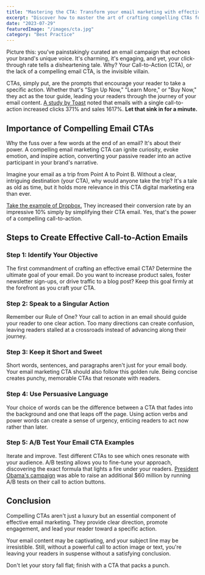 ```yaml
---
title: "Mastering the CTA: Transform your email marketing with effective call-to-action strategies"
excerpt: "Discover how to master the art of crafting compelling CTAs for your email marketing campaigns. Our guide provides effective strategies to transform your call-to-actions, boosting engagement and conversions."
date: "2023-07-29"
featuredImage: "/images/cta.jpg"
category: "Best Practice"
---
```


Picture this: you've painstakingly curated an email campaign that echoes your brand's unique voice. It's charming, it's engaging, and yet, your click-through rate tells a disheartening tale. Why? Your Call-to-Action (CTA), or the lack of a compelling email CTA, is the invisible villain.

CTAs, simply put, are the prompts that encourage your reader to take a specific action. Whether that's "Sign Up Now," "Learn More," or "Buy Now," they act as the tour guide, leading your readers through the journey of your email content. [A study by Toast](https://unbounce.com/roadtrip/bos/Ellie_Mirman_Roadtrip2015.pdf) noted that emails with a single call-to-action increased clicks 371% and sales 1617%. **Let that sink in for a minute.**

## Importance of Compelling Email CTAs

Why the fuss over a few words at the end of an email? It's about their power. A compelling email marketing CTA can ignite curiosity, evoke emotion, and inspire action, converting your passive reader into an active participant in your brand's narrative.

Imagine your email as a trip from Point A to Point B. Without a clear, intriguing destination (your CTA), why would anyone take the trip? It's a tale as old as time, but it holds more relevance in this CTA digital marketing era than ever.

[Take the example of Dropbox.](https://gallantway.medium.com/use-these-tips-and-tools-to-build-high-converting-landing-pages-1007b59b3cab) They increased their conversion rate by an impressive 10% simply by simplifying their CTA email. Yes, that's the power of a compelling call-to-action.

## Steps to Create Effective Call-to-Action Emails

### Step 1: Identify Your Objective

The first commandment of crafting an effective email CTA? Determine the ultimate goal of your email. Do you want to increase product sales, foster newsletter sign-ups, or drive traffic to a blog post? Keep this goal firmly at the forefront as you craft your CTA.

### Step 2: Speak to a Singular Action

Remember our Rule of One? Your call to action in an email should guide your reader to one clear action. Too many directions can create confusion, leaving readers stalled at a crossroads instead of advancing along their journey.

### Step 3: Keep it Short and Sweet

Short words, sentences, and paragraphs aren't just for your email body. Your email marketing CTA should also follow this golden rule. Being concise creates punchy, memorable CTAs that resonate with readers.

### Step 4: Use Persuasive Language

Your choice of words can be the difference between a CTA that fades into the background and one that leaps off the page. Using action verbs and power words can create a sense of urgency, enticing readers to act now rather than later.

### Step 5: A/B Test Your Email CTA Examples

Iterate and improve. Test different CTAs to see which ones resonate with your audience. A/B testing allows you to fine-tune your approach, discovering the exact formula that lights a fire under your readers. [President Obama's campaign](https://www.optimizely.com/insights/blog/how-obama-raised-60-million-by-running-a-simple-experiment/) was able to raise an additional $60 million by running A/B tests on their call to action buttons.

## Conclusion

Compelling CTAs aren't just a luxury but an essential component of effective email marketing. They provide clear direction, promote engagement, and lead your reader toward a specific action.

Your email content may be captivating, and your subject line may be irresistible. Still, without a powerful call to action image or text, you're leaving your readers in suspense without a satisfying conclusion.

Don't let your story fall flat; finish with a CTA that packs a punch.